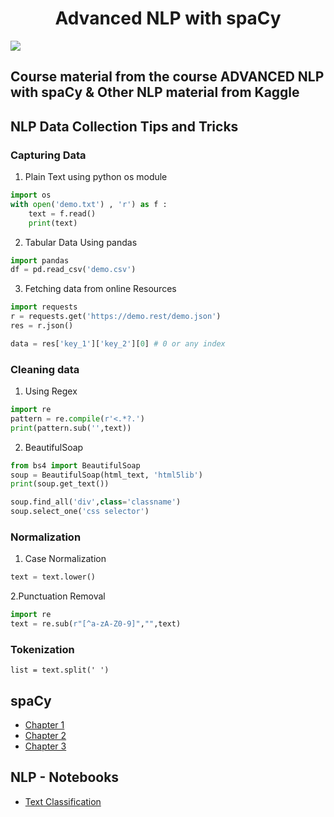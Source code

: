 <p>
    <center><h1> Advanced NLP with spaCy </h1> </center>
</p>

![](https://i.imgur.com/JC00pHW.jpg)
<!-- ![](https://i.imgur.com/5RXLtrr.jpg) -->

## Course material from the course ADVANCED NLP with spaCy & Other NLP material from Kaggle
<!-- using htmlpreview -->
<!-- link to render static html -->
<!-- https://htmlpreview.github.io/ -->

## NLP Data Collection Tips and Tricks

### Capturing Data 

1. Plain Text using python os module
```python
import os 
with open('demo.txt') , 'r') as f :
    text = f.read()
    print(text)
```
2. Tabular Data Using pandas
```python
import pandas
df = pd.read_csv('demo.csv')
```
3. Fetching data from online Resources 
```python
import requests
r = requests.get('https://demo.rest/demo.json')
res = r.json()

data = res['key_1']['key_2'][0] # 0 or any index
```

### Cleaning data 
1. Using Regex
```python
import re
pattern = re.compile(r'<.*?.')
print(pattern.sub('',text))
```

2. BeautifulSoap
```python
from bs4 import BeautifulSoap
soup = BeautifulSoap(html_text, 'html5lib')
print(soup.get_text())

soup.find_all('div',class='classname')
soup.select_one('css selector')
```


### Normalization
1. Case Normalization
```python
text = text.lower()
```
2.Punctuation Removal
```python
import re
text = re.sub(r"[^a-zA-Z0-9]","",text)
```
### Tokenization

```
list = text.split(' ')
```
## spaCy 
- [Chapter 1](https://htmlpreview.github.io/?https://github.com/pawarashish564/ADVANCED-NLP-with-spaCy/blob/master/Chapter-1.html) 
- [Chapter 2](https://htmlpreview.github.io/?https://github.com/pawarashish564/ADVANCED-NLP-with-spaCy/blob/master/Chapter-2.html) 
- [Chapter 3](https://htmlpreview.github.io/?https://github.com/pawarashish564/ADVANCED-NLP-with-spaCy/blob/master/Chapter-3.html)

## NLP - Notebooks

- [Text Classification](https://htmlpreview.github.io/?https://github.com/pawarashish564/ADVANCED-NLP-with-spaCy/blob/master/Text-Classification.html)

